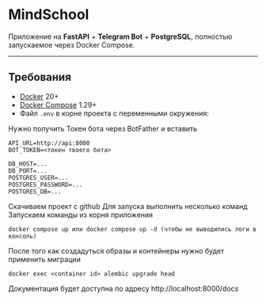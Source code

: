 # MindSchool

Приложение на **FastAPI** + **Telegram Bot** + **PostgreSQL**, полностью запускаемое через Docker Compose.

---

## Требования

- [Docker](https://www.docker.com/) 20+
- [Docker Compose](https://docs.docker.com/compose/) 1.29+
- Файл `.env` в корне проекта с переменными окружения:

Нужно получить Токен бота через BotFather и вставить
```env
API_URL=http://api:8000
BOT_TOKEN=<токен твоего бота>

DB_HOST=...
DB_PORT=...
POSTGRES_USER=...
POSTGRES_PASSWORD=...
POSTGRES_DB=...
```

Скачиваем проект с github
Для запуска выполнить несколько команд
Запускаем команды из корня приложения
```
docker compose up или docker compose up -d (чтобы не выводились логи в консоль)
```
После того как создадуться образы и контейнеры
нужно будет применить миграции
```
docker exec <container id> alembic upgrade head
```

Документация будет доступна по адресу
http://localhost:8000/docs
